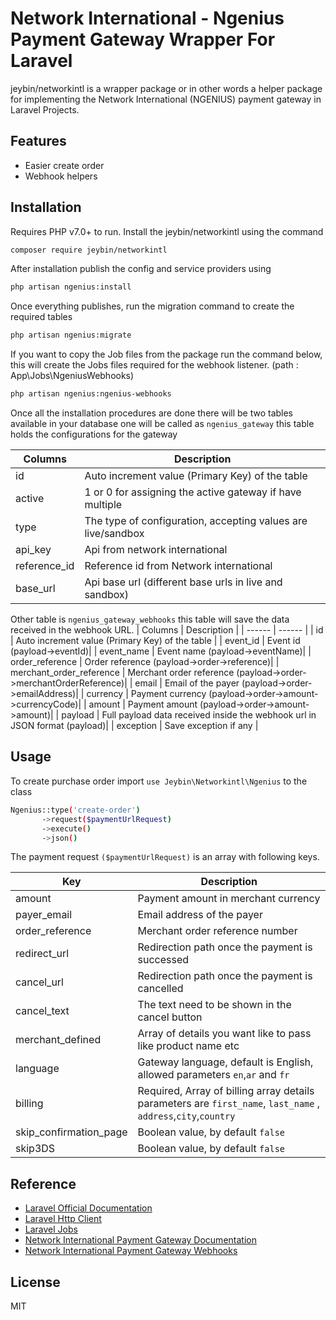 
# Network International - Ngenius Payment Gateway Wrapper For Laravel

jeybin/networkintl is a wrapper package or in other words a helper package for implementing the Network International (NGENIUS) payment gateway in Laravel Projects.

## Features

- Easier create order 
- Webhook helpers

## Installation

Requires PHP v7.0+ to run.
Install the jeybin/networkintl using the command

```sh
composer require jeybin/networkintl
```
After installation publish the config and service providers using
```sh
php artisan ngenius:install
```
Once everything publishes, run the migration command to create the required tables
```sh
php artisan ngenius:migrate
```
If you want to copy the Job files from the package run the command below, this will create the Jobs files required for the webhook listener.
 (path : App\Jobs\NgeniusWebhooks)
```sh
php artisan ngenius:ngenius-webhooks
```


Once all the installation procedures are done there will be two tables available in your database one will be called as `ngenius_gateway` this table holds the configurations for the gateway

| Columns | Description |
| ------ | ------ |
| id | Auto increment value (Primary Key) of the table |
| active | 1 or 0 for assigning the active gateway if have multiple |
| type | The type of configuration, accepting values are live/sandbox |
| api_key | Api from network international |
| reference_id | Reference id from Network international |
| base_url | Api base url (different base urls in live and sandbox)|

Other table is `ngenius_gateway_webhooks` this table will save the data received in the webhook URL. 
| Columns | Description |
| ------ | ------ |
| id | Auto increment value (Primary Key) of the table |
| event_id | Event id (payload->eventId)|
| event_name | Event name  (payload->eventName)|
| order_reference | Order reference (payload->order->reference)|
| merchant_order_reference | Merchant order reference (payload->order->merchantOrderReference)|
| email | Email of the payer (payload->order->emailAddress)|
| currency | Payment currency (payload->order->amount->currencyCode)|
| amount | Payment amount  (payload->order->amount->amount)|
| payload | Full payload data received inside the webhook url in JSON format (payload)|
| exception | Save exception if any |


## Usage

To create purchase order import `use Jeybin\Networkintl\Ngenius`  to the class

```sh
Ngenius::type('create-order')
       ->request($paymentUrlRequest)
       ->execute()
       ->json()
```

The payment request `($paymentUrlRequest)` is an array with following keys.

| Key | Description |
| ------ | ------ |
| amount | Payment amount in merchant currency |
| payer_email | Email address of the payer |
| order_reference | Merchant order reference number |
| redirect_url | Redirection path once the payment is successed  |
| cancel_url | Redirection path once the payment is cancelled |
| cancel_text | The text need to be shown in the cancel button |
| merchant_defined | Array of details you want like to pass like product name etc|
| language | Gateway language, default is English, allowed parameters `en`,`ar` and `fr` |
| billing | Required, Array of billing array details parameters are `first_name`, `last_name` , `address`,`city`,`country`|
| skip_confirmation_page | Boolean value, by default `false` |
| skip3DS | Boolean value, by default `false` |

## Reference

 - [Laravel Official Documentation](https://laravel.com/docs/9.x/installation)
 - [Laravel Http Client](https://laravel.com/docs/9.x/http-client) 
 - [Laravel Jobs](https://laravel.com/docs/9.x/queues#creating-jobs) 
 - [Network International Payment Gateway Documentation](https://docs.ngenius-payments.com)
 - [Network International Payment Gateway Webhooks](https://docs.ngenius-payments.com/reference/consuming-web-hooks)

## License

MIT
